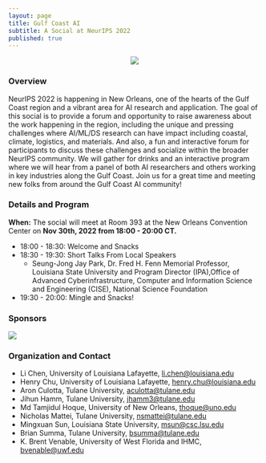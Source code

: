 ```yaml
---
layout: page
title: Gulf Coast AI
subtitle: A Social at NeurIPS 2022
published: true
---
```

<p style="text-align:center;"><img src="{{ 'img/logo.jpg' | relative_url }}"/></p>

### Overview

NeurIPS 2022 is happening in New Orleans, one of the hearts of the Gulf Coast region and a vibrant area for AI research and application. The goal of this social is to provide a forum and opportunity to raise awareness about the work happening in the region, including the unique and pressing challenges where AI/ML/DS research can have impact including coastal, climate, logistics, and materials. And also, a fun and interactive forum for participants to discuss these challenges and socialize within the broader NeurIPS community. We will gather for drinks and an interactive program where we will hear from a panel of both AI researchers and others working in key industries along the Gulf Coast. Join us for a great time and meeting new folks from around the Gulf Coast AI community!

### Details and Program

**When:** The social will meet at Room 393 at the New Orleans Convention Center on **Nov 30th, 2022 from 18:00 - 20:00 CT.**

* 18:00 - 18:30: Welcome and Snacks
* 18:30 - 19:30: Short Talks From Local Speakers
  * Seung-Jong Jay Park, Dr. Fred H. Fenn Memorial Professor, Louisiana State University and Program Director (IPA),Office of Advanced Cyberinfrastructure, Computer and Information Science and Engineering (CISE), National Science Foundation
* 19:30 - 20:00: Mingle and Snacks!

### Sponsors

<a href="https://ai.tulane.edu/"><img src="{{ 'img/jurist.png' | relative_url }}"/></a> 

### Organization and Contact

* Li Chen, University of Louisiana Lafayette, li.chen@louisiana.edu
* Henry Chu, University of Louisiana Lafayette, henry.chu@louisiana.edu
* Aron Culotta, Tulane University, aculotta@tulane.edu
* Jihun Hamm, Tulane University, jhamm3@tulane.edu
* Md Tamjidul Hoque, University of New Orleans, thoque@uno.edu
* Nicholas Mattei, Tulane University, nsmattei@tulane.edu
* Mingxuan Sun, Louisiana State University, msun@csc.lsu.edu
* Brian Summa, Tulane University, bsumma@tulane.edu
* K. Brent Venable, University of West Florida and IHMC, bvenable@uwf.edu
